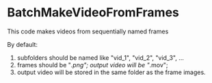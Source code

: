 # BatchMakeVideoFromFrames
This code makes videos from sequentially named frames


By default:

1) subfolders should be named like "vid_1", "vid_2", "vid_3", ...
2) frames should be "*.png"; output video will be "*.mov";
3) output video will be stored in the same folder as the frame images.
